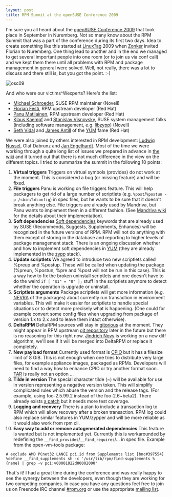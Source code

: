 ```yaml
---
layout: post
title: RPM Summit at the openSUSE Conference 2009
---
```


I'm sure you all heard about the [openSUSE Conference 2009](http://en.opensuse.org/OpenSUSE_Conf_2009) that took place in September in Nuremberg. Not so many know about the RPM Summit that was a part of the conference during its first two days. Idea to create something like this started at [LinuxTag](http://www.linuxtag.org/) 2009 when [Zonker](http://zonker.opensuse.org/) invited Florian to Nuremberg. One thing lead to another and in the end we managed to get several important people into one room (or to join us via conf call) and we kept them there until all problems with RPM and package management in general were solved. Well, not really, there was a lot to discuss and there still is, but you got the point. :-)

![osc09](/assets/osc09.png)

And who were our victims^Wexperts? Here's the list:

* [Michael Schroeder](http://en.opensuse.org/User:Mlschroe), SUSE RPM maintainer (Novell)
* [Florian Festi](http://fedoraproject.org/wiki/User:Ffesti), RPM upstream developer (Red Hat)
* [Panu Matilainen](http://fedoraproject.org/wiki/PanuMatilainen), RPM upstream developer (Red Hat)
* [Klaus Kaempf](http://news.opensuse.org/2008/05/23/people-of-opensuse-klaus-kampf/) and [Stanislav Visnovsky](http://lizards.opensuse.org/author/visnov/), SUSE system management folks (including software management, e.g. [libzypp](http://en.opensuse.org/Libzypp)) (Novell)
* [Seth Vidal](http://fedoraproject.org/wiki/User:Skvidal) and [James Antill](http://james-antill.name/) of the [YUM](http://yum.baseurl.org/) fame (Red Hat)

We were also joined by others interested in RPM development: [Ludwig Nussel](http://www.suse.de/~lnussel/), Olaf Dabrunz and [Jan Engelhardt](http://news.opensuse.org/2009/04/23/people-of-opensuse-jan-engelhardt/). Most of the time we were working through a quite long list of issues we prepared in advance in [the wiki](http://rpm.org/wiki/Problems) and it turned out that there is not much difference in the view on the different topics. I tried to summarize the summit in the following 10 points:

1. **Virtual triggers** Triggers on virtual symbols (provides) do not work at the moment. This is considered a bug (or missing feature) and will be fixed.
2. **File triggers** Panu is working on file triggers feature. This will help packagers to get rid of a large number of scriptlets (e.g. `%post`/`%postun -p /sbin/ldconfig`) in spec files, but he wants to be sure that it doesn't break anything else. File triggers are already used by Mandriva, but Panu wants to implement them in a different fashion. (See [Mandriva wiki](http://wiki.mandriva.com/en/Rpm_filetriggers) for the details about their implementation).
3. **Soft dependencies** [Soft dependencies](http://en.opensuse.org/Software_Management/Dependencies) keywords that are already used by SUSE (Recommends, Suggests, Supplements, Enhances) will be recognized in the future versions of RPM. RPM will not do anything with them except of storing in the database and reporting to higher levels of package management stack. There is an ongoing discussion whether and how to implement soft dependencies in [YUM](http://yum.baseurl.org/) (they are already implemented in the [zypp](http://en.opensuse.org/Libzypp) stack).
4. **Update scriptlets** We agreed to introduce two new scriptlets called %preup and %postup. These will be called when updating the package (%preun, %postun, %pre and %post will not be run in this case). This is a way how to fix the broken uninstall scriptlets and one doesn't have to do the weird `if [ "$1" = "0" ];` stuff in the scriptlets anymore to detect whether the operation is upgrade or uninstall.
5. **Scriptlets arguments** Package scriptlets will get more information (e.g. <abbr title="name, epoch, version, release, architecture">NEVRA</abbr> of the packages) about currently run transaction in environment variables. This will make it easier for scriptlets to handle special situations or to detect more precisely what is happening. (One could for example convert some config files when upgrading from package of version 1.x to 2.x and to leave them intact otherwise).
6. **DeltaRPM** DeltaRPM sources will stay in [gitorious](http://gitorious.org/deltarpm) at the moment. They might appear in RPM upstream [git repository](http://rpm.org/gitweb) later in the future but there is no reasoning for this right now. [Jindrich Novy](http://people.redhat.com/jnovy/) is working on a new diff algorithm, we'll see if it will be merged into DeltaRPM or replace it completely.
7. **New payload format** Currently used format is [CPIO](http://en.wikipedia.org/wiki/Cpio) but it has a filesize limit of 8 GiB. This is not enough when one tries to distribute very large files, for example appliance images, packaged as RPMs. Developers will need to find a way how to enhance CPIO or try another format soon. [TAR](http://en.wikipedia.org/wiki/Tar_(file_format)) is really not an option ...
8. **Tilde in version** The special character tilde (~) will be available for use in version representing a negative version token. This will simplify complicated rules which abuse the version and the release tags. (For example, using foo-2.5.99.2 instead of the foo-2.6~beta2). There already exists [a patch](http://www.rpm.org/ticket/56) but it needs more test coverage.
11. **Logging and recovery**
There is a plan to include a transaction log to RPM which will allow recovery after a broken transaction. RPM log could also replace similar features in YUM/zypper and will be more reliable as it would also work from rpm cli.
10. **Easy way to add or remove autogenerated dependencies** This feature is wanted but is not implemented yet. Currently this is workarounded by redefining the `__find_provides`/`__find_requires`/... in spec file. Example from the open-vm-tools package:

~~~
# exclude AMD PCnet32 LANCE pci.id from Supplements list [bnc#397554]
%define __find_supplements sh -c '/usr/lib/rpm/find-supplements %{name} | grep -v pci:v00001022d00002000'
~~~

That's it! I had a great time during the conference and was really happy to see the synergy between the developers, even though they are working for two competing companies. In case you have any questions feel free to join us on Freenode IRC channel [#rpm.org](irc://irc.freenode.net/rpm.org) or use the appropriate [mailing list](http://lists.rpm.org/).
